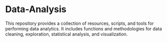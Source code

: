 # Data-Analysis
This repository provides a collection of resources, scripts, and tools for performing data analytics. It includes functions and methodologies for data cleaning, exploration, statistical analysis, and visualization. 
